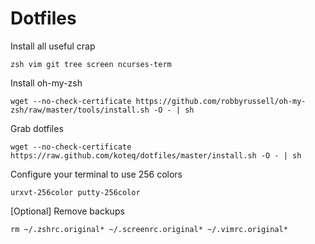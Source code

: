 Dotfiles
========

Install all useful crap
```
zsh vim git tree screen ncurses-term
```

Install oh-my-zsh
```
wget --no-check-certificate https://github.com/robbyrussell/oh-my-zsh/raw/master/tools/install.sh -O - | sh
```

Grab dotfiles
```
wget --no-check-certificate https://raw.github.com/koteq/dotfiles/master/install.sh -O - | sh
```

Configure your terminal to use 256 colors
```
urxvt-256color putty-256color
```

[Optional] Remove backups
```
rm ~/.zshrc.original* ~/.screenrc.original* ~/.vimrc.original*
```

